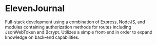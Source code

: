 # ElevenJournal
Full-stack development using a combination of Express, NodeJS, and modules containing authorization methods for routes including JsonWebToken and Bcrypt. Utilizes a simple front-end in order to expand knowledge on back-end capabilities. 
